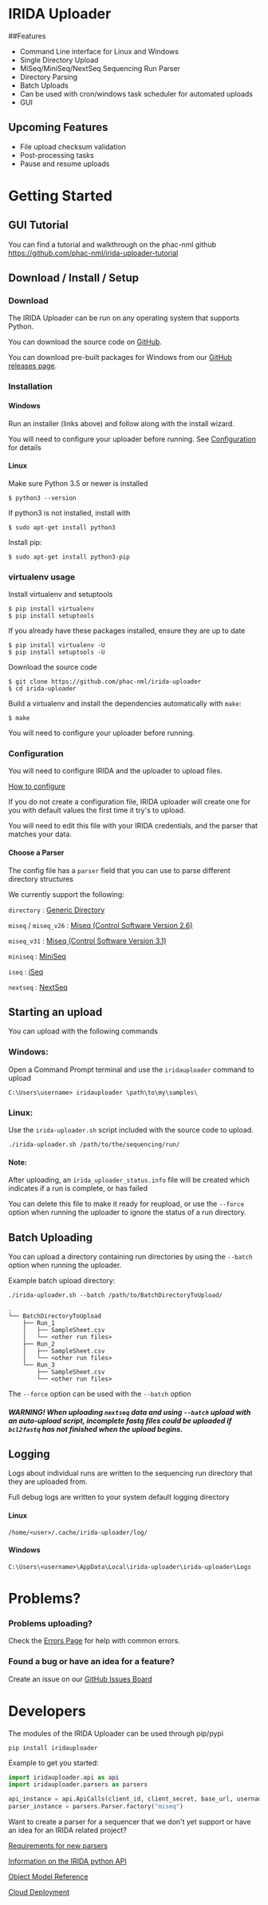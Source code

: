 # IRIDA Uploader


##Features
* Command Line interface for Linux and Windows
* Single Directory Upload
* MiSeq/MiniSeq/NextSeq Sequencing Run Parser
* Directory Parsing
* Batch Uploads
* Can be used with cron/windows task scheduler for automated uploads
* GUI

## Upcoming Features
* File upload checksum validation
* Post-processing tasks
* Pause and resume uploads

# Getting Started

## GUI Tutorial

You can find a tutorial and walkthrough on the phac-nml github https://github.com/phac-nml/irida-uploader-tutorial

## Download / Install / Setup

### Download

The IRIDA Uploader can be run on any operating system that supports Python.

You can download the source code on [GitHub](https://github.com/phac-nml/irida-uploader).

You can download pre-built packages for Windows from our [GitHub releases page](https://github.com/phac-nml/irida-uploader/releases).

### Installation

#### Windows

Run an installer (links above) and follow along with the install wizard.

You will need to configure your uploader before running. See [Configuration](configuration.md) for details

#### Linux

Make sure Python 3.5 or newer is installed

    $ python3 --version

If python3 is not installed, install with

    $ sudo apt-get install python3

Install pip:

    $ sudo apt-get install python3-pip

### virtualenv usage  

Install virtualenv and setuptools

    $ pip install virtualenv
    $ pip install setuptools

If you already have these packages installed, ensure they are up to date

    $ pip install virtualenv -U
    $ pip install setuptools -U

Download the source code

    $ git clone https://github.com/phac-nml/irida-uploader
    $ cd irida-uploader

Build a virtualenv and install the dependencies automatically with `make`:

    $ make
    
You will need to configure your uploader before running.

### Configuration

You will need to configure IRIDA and the uploader to upload files.

[How to configure](configuration.md)

If you do not create a configuration file, IRIDA uploader will create one for you with default values the first time it try's to upload.

You will need to edit this file with your IRIDA credentials, and the parser that matches your data.

#### Choose a Parser

The config file has a `parser` field that you can use to parse different directory structures

We currently support the following:

`directory` : [Generic Directory](parsers/directory.md)

`miseq` / `miseq_v26` : [Miseq (Control Software Version 2.6)](parsers/miseq_v26.md)

`miseq_v31` : [Miseq (Control Software Version 3.1)](parsers/miseq_v31.md)

`miniseq` : [MiniSeq](parsers/miniseq.md)

`iseq` : [iSeq](parsers/miniseq.md)


`nextseq` : [NextSeq](parsers/nextseq.md)

## Starting an upload

You can upload with the following commands

### Windows:

Open a Command Prompt terminal and use the `iridauploader` command to upload

`C:\Users\username> iridauploader \path\to\my\samples\`

### Linux:

Use the `irida-uploader.sh` script included with the source code to upload.

`./irida-uploader.sh /path/to/the/sequencing/run/`


#### Note:
After uploading, an `irida_uploader_status.info` file will be created which indicates if a run is complete, or has failed

You can delete this file to make it ready for reupload, or use the `--force` option when running the uploader to ignore the status of a run directory.


## Batch Uploading

You can upload a directory containing run directories by using the `--batch` option when running the uploader.

Example batch upload directory:

`./irida-uploader.sh --batch /path/to/BatchDirectoryToUpload/`

```
.
└── BatchDirectoryToUpload
    ├── Run_1
    │   ├── SampleSheet.csv
    │   └── <other run files>
    ├── Run_2
    │   ├── SampleSheet.csv
    │   └── <other run files>
    └── Run_3
        ├── SampleSheet.csv
        └── <other run files>
```

The `--force` option can be used with the `--batch` option

##### WARNING! When uploading `nextseq` data and using `--batch` upload with an auto-upload script, incomplete fastq files could be uploaded if `bcl2fastq` has not finished when the upload begins.

## Logging

Logs about individual runs are written to the sequencing run directory that they are uploaded from.

Full debug logs are written to your system default logging directory

#### Linux

`/home/<user>/.cache/irida-uploader/log/`

#### Windows

`C:\Users\<username>\AppData\Local\irida-uploader\irida-uploader\Logs`

# Problems?

### Problems uploading?
Check the [Errors Page](errors.md) for help with common errors.

### Found a bug or have an idea for a feature?
Create an issue on our [GitHub Issues Board](https://github.com/phac-nml/irida-uploader/issues)

# Developers

The modules of the IRIDA Uploader can be used through pip/pypi

`pip install iridauploader`

Example to get you started:

```python
import iridauploader.api as api
import iridauploader.parsers as parsers

api_instance = api.ApiCalls(client_id, client_secret, base_url, username, password, max_wait_time)
parser_instance = parsers.Parser.factory("miseq")
```

Want to create a parser for a sequencer that we don't yet support or have an idea for an IRIDA related project?

[Requirements for new parsers](developers/parsers.md)

[Information on the IRIDA python API](developers/api.md)

[Object Model Reference](developers/objects.md)

[Cloud Deployment](developers/cloud.md)
